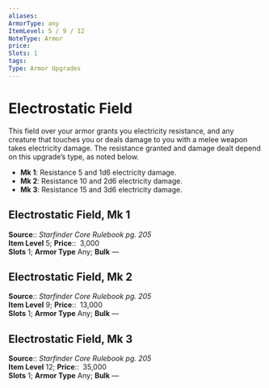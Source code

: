 ```yaml
---
aliases: 
ArmorType: any
ItemLevel: 5 / 9 / 12
NoteType: Armor
price:  
Slots: 1
tags: 
Type: Armor Upgrades
---
```


# Electrostatic Field

This field over your armor grants you electricity resistance, and any creature that touches you or deals damage to you with a melee weapon takes electricity damage. The resistance granted and damage dealt depend on this upgrade’s type, as noted below. 

-   **Mk 1**: Resistance 5 and 1d6 electricity damage.
-   **Mk 2**: Resistance 10 and 2d6 electricity damage.
-   **Mk 3**: Resistance 15 and 3d6 electricity damage.

  

## Electrostatic Field, Mk 1

**Source**:: _Starfinder Core Rulebook pg. 205_  
**Item Level** 5;
**Price**::  3,000  
**Slots** 1; **Armor Type** Any; **Bulk** —  

## Electrostatic Field, Mk 2

**Source**:: _Starfinder Core Rulebook pg. 205_  
**Item Level** 9;
**Price**::  13,000  
**Slots** 1; **Armor Type** Any; **Bulk** —  
  
  

## Electrostatic Field, Mk 3

**Source**:: _Starfinder Core Rulebook pg. 205_  
**Item Level** 12;
**Price**::  35,000  
**Slots** 1; **Armor Type** Any; **Bulk** —
